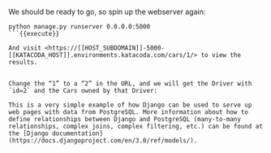 We should be ready to go, so spin up the webserver again:

```
python manage.py runserver 0.0.0.0:5000
```{{execute}}

And visit <https://[[HOST_SUBDOMAIN]]-5000-[[KATACODA_HOST]].environments.katacoda.com/cars/1/> to view the results.


Change the “1” to a “2” in the URL, and we will get the Driver with `id=2` and the Cars owned by that Driver:

This is a very simple example of how Django can be used to serve up web pages with data from PostgreSQL. More information about how to define relationships between Django and PostgreSQL (many-to-many relationships, complex joins, complex filtering, etc.) can be found at the [Django documentation](https://docs.djangoproject.com/en/3.0/ref/models/).
